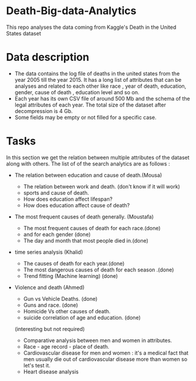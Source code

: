 # Death-Big-data-Analytics 
This repo analyses the data coming from Kaggle's Death in the United States dataset

# Data description 

* The data contains the log file of deaths in the united states from the year 2005 till the year 2015. It has a long list of attributes that can be analyses and related to each other like race , year of death, education, gender, cause of death , education level and so on.
*  Each year has its own CSV file of around 500 Mb and the schema of the legal attributes of each year. The total size of the dataset after decompression is 4 Gb.
* Some fields may be empty or not filled for a specific case.



# Tasks

In this section we get the relation between multiple attributes of the dataset along with others. The list of of the search analytics are as follows :

* The relation between education and cause of death.(Mousa)

  * The relation between work and death. (don't know if it will work) 
  * sports and cause of death.
  * How does education affect lifespan?
  * How does education affect  cause of death?

* The most frequent causes of death generally. (Moustafa)

  * The most frequent causes of death for each race.(done)
  * and for each gender (done)
  * The day and month that most people died in.(done)

* time series analysis (Khalid)

  * The causes of death for each year.(done)
  * The most dangerous causes of death for each season .(done)
  * Trend fitting (Machine learning) (done)

* Violence and death (Ahmed)

  * Gun vs Vehicle Deaths. (done)
  * Guns and race. (done)
  * Homicide Vs other causes of death. 
  * suicide correlation of age and education. (done)

  

  

  (interesting but not required)

  * Comparative analysis between men and women in attributes.
  * Race - age record - place of death.
  * Cardiovascular disease for men and women : it's a medical fact that men usually die out of cardiovascular disease more than women so let's test it. 
  * Heart disease analysis

